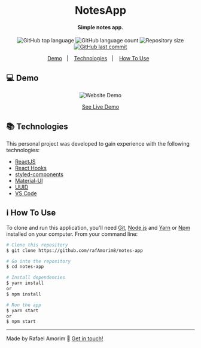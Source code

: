 <h1 align="center">
    NotesApp
</h1>

<h4 align="center">
  Simple notes app.
</h4>
<p align="center">
  <img alt="GitHub top language" src="https://img.shields.io/github/languages/top/rafAmorim8/notes-app">

  <img alt="GitHub language count" src="https://img.shields.io/github/languages/count/rafAmorim8/notes-app">

  <img alt="Repository size" src="https://img.shields.io/github/repo-size/rafAmorim8/notes-app">
  <a href="https://github.com/rafAmorim8/notes-appr/commits/master">
    <img alt="GitHub last commit" src="https://img.shields.io/github/last-commit/rafAmorim8/notes-app">  
  </a>
</p>

<p align="center">
  <a href="#computer-demo">Demo</a>&nbsp;&nbsp;&nbsp;|&nbsp;&nbsp;&nbsp;
  <a href="#books-technologies">Technologies</a>&nbsp;&nbsp;&nbsp;|&nbsp;&nbsp;&nbsp;
  <a href="#information_source-how-to-use">How To Use</a>&nbsp;&nbsp;&nbsp;
</p>

## :computer: Demo
<p id="demo" align="center">
  <img alt="Website Demo" src="https://res.cloudinary.com/dokwfizst/image/upload/v1589243350/rafAmorim/notes-app-demo_chts2g.gif">
</p>
<p align="center">
<a href="https://take-notes-app.herokuapp.com/">See Live Demo</a>
</p>

## :books: Technologies

This personal project was developed to gain experience with the following technologies:

- [ReactJS](https://reactjs.org/)
- [React Hooks](https://reactjs.org/docs/hooks-intro.html)
- [styled-components](https://www.styled-components.com/)
- [Material-UI](https://material-ui.com/)
- [UUID](https://www.npmjs.com/package/uuid)
- [VS Code](https://code.visualstudio.com/)

## :information_source: How To Use

To clone and run this application, you'll need [Git](https://git-scm.com), [Node.js](https://nodejs.org/) and [Yarn](https://yarnpkg.com/) or [Npm](https://www.npmjs.com/) installed on your computer. From your command line:

```bash
# Clone this repository
$ git clone https://github.com/rafAmorim8/notes-app

# Go into the repository
$ cd notes-app

# Install dependencies
$ yarn install
or
$ npm install

# Run the app
$ yarn start
or
$ npm start
```

---
Made by Rafael Amorim :wave: [Get in touch!](https://www.linkedin.com/in/rafael-manacero-amorim/)
